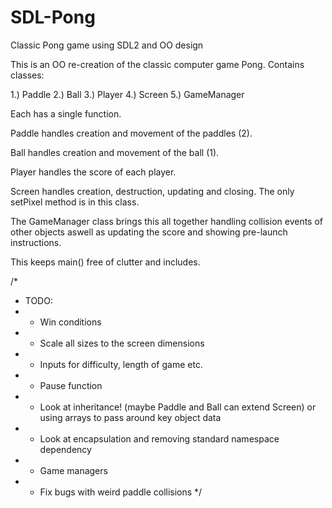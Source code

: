 # SDL-Pong
Classic Pong game using SDL2 and OO design

This is an OO re-creation of the classic computer game Pong.
Contains classes:

1.) Paddle
2.) Ball
3.) Player
4.) Screen
5.) GameManager

Each has a single function.

Paddle handles creation and movement of the paddles (2).

Ball handles creation and movement of the ball (1).

Player handles the score of each player.

Screen handles creation, destruction, updating and closing. The only setPixel method is in this class.

The GameManager class brings this all together handling collision events of other objects aswell as updating the score
and showing pre-launch instructions.

This keeps main() free of clutter and includes.


/*
 * TODO:
 * 	- Win conditions
 * 	- Scale all sizes to the screen dimensions
 * 	- Inputs for difficulty, length of game etc.
 * 	- Pause function
 * 	- Look at inheritance! (maybe Paddle and Ball can extend Screen) or using arrays to pass around key object data
 * 	- Look at encapsulation and removing standard namespace dependency
 * 	- Game managers
 * 	- Fix bugs with weird paddle collisions
 */
